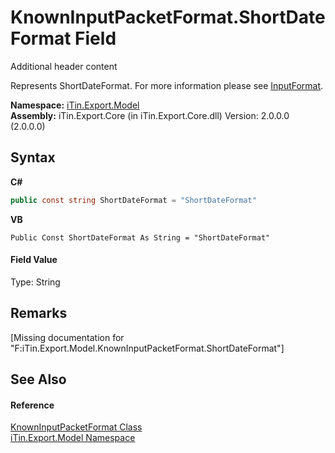 # KnownInputPacketFormat.ShortDateFormat Field
Additional header content 

Represents ShortDateFormat. For more information please see <a href="P_iTin_Export_Model_PacketFieldModel_InputFormat">InputFormat</a>.

**Namespace:**&nbsp;<a href="N_iTin_Export_Model">iTin.Export.Model</a><br />**Assembly:**&nbsp;iTin.Export.Core (in iTin.Export.Core.dll) Version: 2.0.0.0 (2.0.0.0)

## Syntax

**C#**<br />
``` C#
public const string ShortDateFormat = "ShortDateFormat"
```

**VB**<br />
``` VB
Public Const ShortDateFormat As String = "ShortDateFormat"
```


#### Field Value
Type: String

## Remarks
\[Missing <remarks> documentation for "F:iTin.Export.Model.KnownInputPacketFormat.ShortDateFormat"\]

## See Also


#### Reference
<a href="T_iTin_Export_Model_KnownInputPacketFormat">KnownInputPacketFormat Class</a><br /><a href="N_iTin_Export_Model">iTin.Export.Model Namespace</a><br />